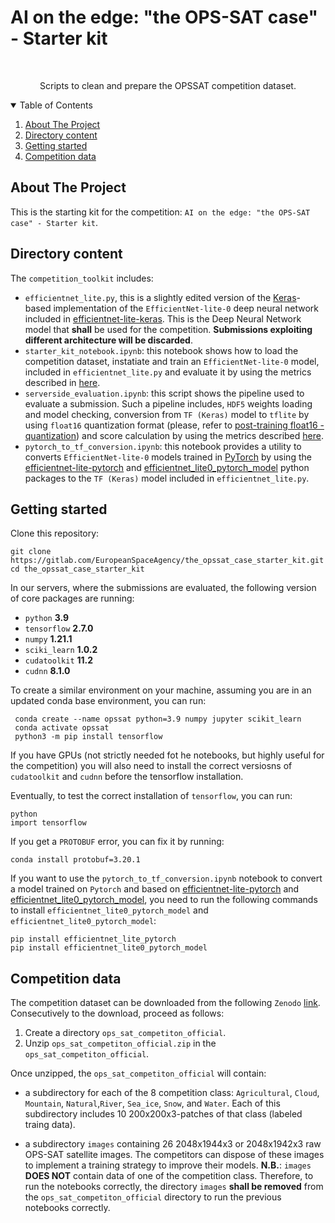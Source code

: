 # AI on the edge: "the OPS-SAT case" - Starter kit
<!--
*** Based on https://github.com/othneildrew/Best-README-Template
-->



<!-- PROJECT LOGO -->
<br />
<p align="center">
    Scripts to clean and prepare the OPSSAT competition dataset.
</p>



<!-- TABLE OF CONTENTS -->
<details open="open">
  <summary>Table of Contents</summary>
  <ol>
    <li>
      <a href="#about-the-project">About The Project</a>
    </li>
    <li><a href="#directory-content">Directory content</a></li>
    <li><a href="#getting-started">Getting started</a></li>
    <li><a href="#competition-data">Competition data</a></li>
  </ol>
</details>

<!-- ABOUT THE PROJECT -->
## About The Project

This is the starting kit for the competition: `AI on the edge: "the OPS-SAT case" - Starter kit`. 

## Directory content

The `competition_toolkit` includes:

* `efficientnet_lite.py`, this is a slightly edited version of the [Keras](https://keras.io/api/models/model/)-based implementation of the `EfficientNet-lite-0` deep neural network included in     [efficientnet-lite-keras](https://github.com/sebastian-sz/efficientnet-lite-keras). This is the Deep Neural Network model that **shall** be used for the competition. **Submissions exploiting different architecture will be discarded**. 
* `starter_kit_notebook.ipynb`: this notebook shows how to load the competition dataset, instatiate and train an `EfficientNet-lite-0` model, included in `efficientnet_lite.py` and evaluate it by using the metrics described in [here](https://kelvins.esa.int/opssat/scoring/).
* `serverside_evaluation.ipynb`: this script shows the pipeline used to evaluate a submission. Such a pipeline includes, `HDF5` weights loading and model checking, conversion from `TF (Keras)` model to `tflite` by using `float16` quantization format (please, refer to [post-training float16 - quantization](https://www.tensorflow.org/lite/performance/post_training_float16_quant)) and score calculation by using the metrics described [here](https://kelvins.esa.int/opssat/scoring/).
* `pytorch_to_tf_conversion.ipynb`: this notebook provides a utility to converts `EfficientNet-lite-0` models trained in [PyTorch](https://pytorch.org/) by using the [efficientnet-lite-pytorch](https://pypi.org/project/efficientnet-lite-pytorch/) and [efficientnet_lite0_pytorch_model](https://pypi.org/project/efficientnet-lite0-pytorch-model/) python packages to the `TF (Keras)` model included in `efficientnet_lite.py`.

## Getting started

Clone this repository: 
```
git clone https://gitlab.com/EuropeanSpaceAgency/the_opssat_case_starter_kit.git
cd the_opssat_case_starter_kit
```

In our servers, where the submissions are evaluated, the following version of core packages are running:

* `python` **3.9**
* `tensorflow` **2.7.0**
* `numpy` **1.21.1**
* `sciki_learn` **1.0.2**
* `cudatoolkit` **11.2** 
* `cudnn` **8.1.0**

To create a similar environment on your machine, assuming you are in an updated conda base environment, you can run: 

```
 conda create --name opssat python=3.9 numpy jupyter scikit_learn
 conda activate opssat
 python3 -m pip install tensorflow
 ```

If you have GPUs (not strictly needed fot he notebooks, but highly useful for the competition) you will also need to install the correct versiosns of `cudatoolkit` and `cudnn` before the tensorflow installation.

 Eventually, to test the correct installation of `tensorflow`, you can run:

 ```
 python
 import tensorflow
 ```

 If you get a `PROTOBUF` error, you can fix it by running: 

 ```
 conda install protobuf=3.20.1
 ```

If you want to use the `pytorch_to_tf_conversion.ipynb` notebook to convert a model trained on `Pytorch` and based on [efficientnet-lite-pytorch](https://pypi.org/project/efficientnet-lite-pytorch/) and [efficientnet_lite0_pytorch_model](https://pypi.org/project/efficientnet-lite0-pytorch-model/), you need to run the following commands to install `efficientnet_lite0_pytorch_model` and `efficientnet_lite0_pytorch_model`:

```
pip install efficientnet_lite_pytorch
pip install efficientnet_lite0_pytorch_model
```
	
## Competition data

The competition dataset can be downloaded from the following `Zenodo` [link](https://zenodo.org/record/6524750). Consecutively to the download, proceed as follows:

1. Create a directory `ops_sat_competiton_official`.
2. Unzip `ops_sat_competiton_official.zip` in the `ops_sat_competiton_official`. 

Once unzipped, the `ops_sat_competiton_official` will contain:

 * a subdirectory for each of the 8 competition class: `Agricultural`, `Cloud`, `Mountain`, `Natural`,`River`, `Sea_ice`, `Snow`, and `Water`. Each of this subdirectory includes 10 200x200x3-patches of that class (labeled traing data).

 * a subdirectory `images` containing 26 2048x1944x3 or 2048x1942x3 raw OPS-SAT satellite images. The competitors can dispose of these images to implement a training strategy to improve their models.
 **N.B.**: `images` **DOES NOT** contain data of one of the competition class. Therefore, to run the notebooks correctly, the directory `images` **shall be removed** from the `ops_sat_competiton_official` directory to run the previous notebooks correctly. 
